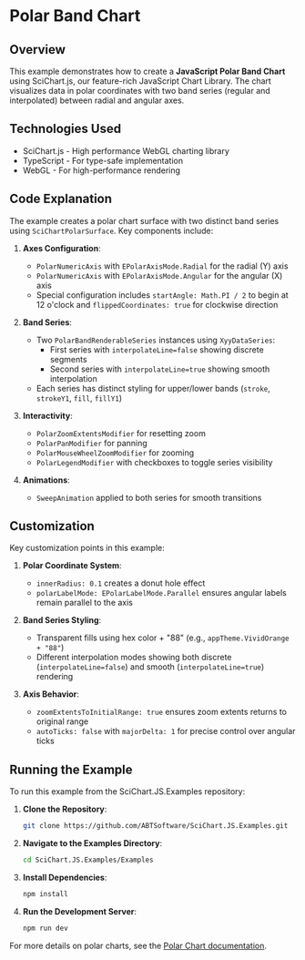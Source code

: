 # Polar Band Chart

## Overview

This example demonstrates how to create a **JavaScript Polar Band Chart** using SciChart.js, our feature-rich JavaScript Chart Library. The chart visualizes data in polar coordinates with two band series (regular and interpolated) between radial and angular axes.

## Technologies Used

-   SciChart.js - High performance WebGL charting library
-   TypeScript - For type-safe implementation
-   WebGL - For high-performance rendering

## Code Explanation

The example creates a polar chart surface with two distinct band series using `SciChartPolarSurface`. Key components include:

1. **Axes Configuration**:

    - `PolarNumericAxis` with `EPolarAxisMode.Radial` for the radial (Y) axis
    - `PolarNumericAxis` with `EPolarAxisMode.Angular` for the angular (X) axis
    - Special configuration includes `startAngle: Math.PI / 2` to begin at 12 o'clock and `flippedCoordinates: true` for clockwise direction

2. **Band Series**:

    - Two `PolarBandRenderableSeries` instances using `XyyDataSeries`:
        - First series with `interpolateLine=false` showing discrete segments
        - Second series with `interpolateLine=true` showing smooth interpolation
    - Each series has distinct styling for upper/lower bands (`stroke`, `strokeY1`, `fill`, `fillY1`)

3. **Interactivity**:

    - `PolarZoomExtentsModifier` for resetting zoom
    - `PolarPanModifier` for panning
    - `PolarMouseWheelZoomModifier` for zooming
    - `PolarLegendModifier` with checkboxes to toggle series visibility

4. **Animations**:
    - `SweepAnimation` applied to both series for smooth transitions

## Customization

Key customization points in this example:

1. **Polar Coordinate System**:

    - `innerRadius: 0.1` creates a donut hole effect
    - `polarLabelMode: EPolarLabelMode.Parallel` ensures angular labels remain parallel to the axis

2. **Band Series Styling**:

    - Transparent fills using hex color + "88" (e.g., `appTheme.VividOrange + "88"`)
    - Different interpolation modes showing both discrete (`interpolateLine=false`) and smooth (`interpolateLine=true`) rendering

3. **Axis Behavior**:
    - `zoomExtentsToInitialRange: true` ensures zoom extents returns to original range
    - `autoTicks: false` with `majorDelta: 1` for precise control over angular ticks

## Running the Example

To run this example from the SciChart.JS.Examples repository:

1. **Clone the Repository**:

    ```bash
    git clone https://github.com/ABTSoftware/SciChart.JS.Examples.git
    ```

2. **Navigate to the Examples Directory**:

    ```bash
    cd SciChart.JS.Examples/Examples
    ```

3. **Install Dependencies**:

    ```bash
    npm install
    ```

4. **Run the Development Server**:
    ```bash
    npm run dev
    ```

For more details on polar charts, see the [Polar Chart documentation](https://www.scichart.com/documentation/js/v4/typedoc/classes/scichartpolarsurface.html).
